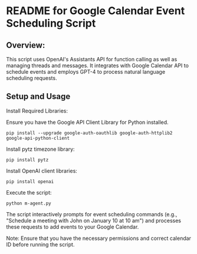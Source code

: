 # README for Google Calendar Event Scheduling Script

## Overview:
This script uses OpenAI's Assistants API for function calling as well as managing threads and messages. It integrates with Google Calendar API to schedule events and employs GPT-4 to process natural language scheduling requests.

## Setup and Usage

Install Required Libraries:

Ensure you have the Google API Client Library for Python installed.

    pip install --upgrade google-auth-oauthlib google-auth-httplib2 google-api-python-client

Install pytz timezone library:
    
    pip install pytz

Install OpenAI client libraries:

    pip install openai

Execute the script: 

    python m-agent.py

The script interactively prompts for event scheduling commands (e.g., "Schedule a meeting with John on January 10 at 10 am") and processes these requests to add events to your Google Calendar.

Note: Ensure that you have the necessary permissions and correct calendar ID before running the script.